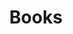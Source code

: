 ---
title: "Books" # in any language you want
url: "/books"
description: "Books that I have read, currently reading, or plan to read"
---